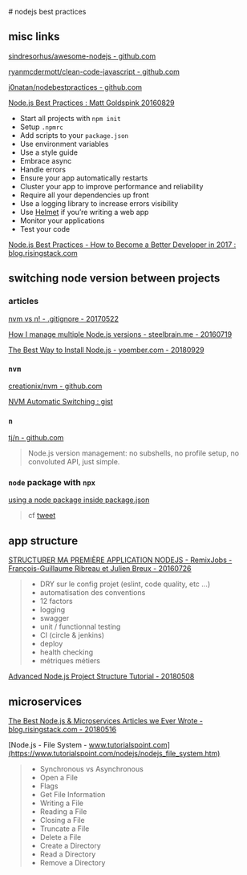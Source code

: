 # nodejs best practices

## misc links

[sindresorhus/awesome-nodejs - github.com](https://github.com/sindresorhus/awesome-nodejs)

[ryanmcdermott/clean-code-javascript - github.com](https://github.com/ryanmcdermott/clean-code-javascript)

[i0natan/nodebestpractices - github.com](https://github.com/i0natan/nodebestpractices)

[Node.js Best Practices : Matt Goldspink 20160829](https://www.codementor.io/mattgoldspink/nodejs-best-practices-du1086jja)

- Start all projects with `npm init`
- Setup `.npmrc`
- Add scripts to your `package.json`
- Use environment variables
- Use a style guide
- Embrace async
- Handle errors
- Ensure your app automatically restarts
- Cluster your app to improve performance and reliability
- Require all your dependencies up front
- Use a logging library to increase errors visibility
- Use [Helmet](https://github.com/helmetjs/helmet) if you’re writing a web app
- Monitor your applications
- Test your code

[Node.js Best Practices - How to Become a Better Developer in 2017 : blog.risingstack.com](https://blog.risingstack.com/node-js-best-practices-2017/)

## switching node version between projects

### articles

[nvm vs n! - .gitignore - 20170522](https://medium.com/gitignore/nvm-vs-n-f34ebca314ea)

[How I manage multiple Node.js versions - steelbrain.me - 20160719](https://steelbrain.me/2016/07/19/how-i-manage-multiple-node-js-versions.html)

[The Best Way to Install Node.js - yoember.com - 20180929](https://yoember.com/nodejs/the-best-way-to-install-node-js/)

### `nvm`

[creationix/nvm - github.com](https://github.com/creationix/nvm)

[NVM Automatic Switching : gist](https://gist.github.com/calendee/bb55962fd720a6dbeed6bf356976656c)

### `n`

[tj/n - github.com](https://github.com/tj/n)

> Node.js version management: no subshells, no profile setup, no convoluted API, just simple.

### `node` package with `npx`

[using a node package inside package.json](https://www.npmjs.com/package/node)

> cf [tweet](https://twitter.com/maybekatz/status/958157474397171712)

## app structure

[STRUCTURER MA PREMIÈRE APPLICATION NODEJS - RemixJobs - François-Guillaume Ribreau et Julien Breux - 20160726](https://www.youtube.com/watch?time_continue=1&v=Q9rS9e1KInc)

> 
> - DRY sur le config projet (eslint, code quality, etc ...)
> - automatisation des conventions
> - 12 factors
> - logging
> - swagger
> - unit / functionnal testing
> - CI (circle & jenkins)
> - deploy
> - health checking
> - métriques métiers
> 

[Advanced Node.js Project Structure Tutorial - 20180508](https://blog.codeship.com/advanced-node-js-project-structure-tutorial/)

## microservices

[The Best Node.js & Microservices Articles we Ever Wrote - blog.risingstack.com - 20180516](https://blog.risingstack.com/top-nodejs-microservices-articles-risingstack/)

[Node.js - File System - www.tutorialspoint.com](https://www.tutorialspoint.com/nodejs/nodejs_file_system.htm)

> - Synchronous vs Asynchronous
> - Open a File
> - Flags
> - Get File Information
> - Writing a File
> - Reading a File
> - Closing a File
> - Truncate a File
> - Delete a File
> - Create a Directory
> - Read a Directory
> - Remove a Directory
